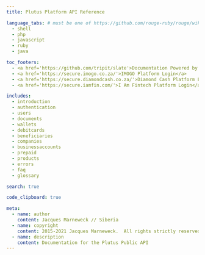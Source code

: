 ```yaml
---
title: Plutus Platform API Reference

language_tabs: # must be one of https://github.com/rouge-ruby/rouge/wiki/List-of-supported-languages-and-lexers
  - shell
  - php
  - javascript
  - ruby
  - java

toc_footers:
  - <a href='https://github.com/tripit/slate'>Documentation Powered by Slate</a>
  - <a href='https://secure.imogo.co.za/'>IMOGO Platform Login</a>
  - <a href='https://secure.diamondcash.co.za/'>Diamond Cash Platform Login</a>
  - <a href='https://secure.iamfin.com/'>I Am Fintech Platform Login</a>

includes:
  - introduction
  - authentication
  - users
  - documents
  - wallets
  - debitcards
  - beneficiaries
  - companies
  - businessaccounts
  - prepaid
  - products
  - errors
  - faq
  - glossary

search: true

code_clipboard: true

meta:
  - name: author
    content: Jacques Marneweck // Siberia
  - name: copyright
    content: 2015-2021 Jacques Marneweck.  All rights strictly reserved.
  - name: description
    content: Documentation for the Plutus Public API
---
```

